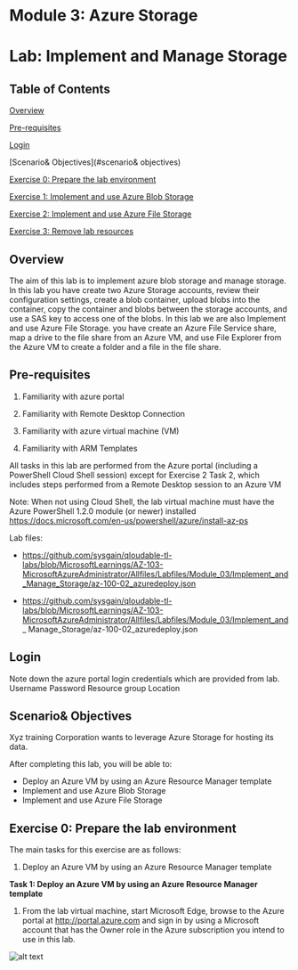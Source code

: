 # Module 3: Azure Storage

# Lab: Implement and Manage Storage

## Table of Contents

[Overview](#overview)

[Pre-requisites](#pre-requisites) 

[Login](#login) 

[Scenario& Objectives](#scenario& objectives) 

[Exercise 0: Prepare the lab environment](#exercise-0-prepare-the-lab-environment)

[Exercise 1: Implement and use Azure Blob Storage](#exercise-1:implement-and-use-azure-blob-storage)

[Exercise 2: Implement and use Azure File Storage](#exercise-2:prepare-the-lab-environment)

[Exercise 3: Remove lab resources](#exercise-3:remove-lab-resources)


## Overview

The aim of this lab is to implement azure blob storage and manage storage. In this lab you have create two Azure Storage accounts, review their configuration settings, create a blob container, upload blobs into the container, copy the container and blobs between the storage accounts, and use a SAS key to access one of the blobs. 
In this lab we are also Implement and use Azure File Storage. you have create an Azure File Service share, map a drive to the file share from an Azure VM, and use File Explorer from the Azure VM to create a folder and a file in the file share.

## Pre-requisites

1.	Familiarity with azure portal

2.	Familiarity with Remote Desktop Connection

3.	Familiarity with azure virtual machine (VM)

4.	Familiarity with ARM Templates

All tasks in this lab are performed from the Azure portal (including a PowerShell Cloud Shell session) except for Exercise 2 Task 2, which includes steps performed from a Remote Desktop session to an Azure VM

Note: When not using Cloud Shell, the lab virtual machine must have the Azure PowerShell 1.2.0 module (or newer) installed https://docs.microsoft.com/en-us/powershell/azure/install-az-ps

Lab files:
* https://github.com/sysgain/qloudable-tl-labs/blob/MicrosoftLearnings/AZ-103-MicrosoftAzureAdministrator/Allfiles/Labfiles/Module_03/Implement_and_Manage_Storage/az-100-02_azuredeploy.json

* https://github.com/sysgain/qloudable-tl-labs/blob/MicrosoftLearnings/AZ-103-MicrosoftAzureAdministrator/Allfiles/Labfiles/Module_03/Implement_and_
Manage_Storage/az-100-02_azuredeploy.json

## Login 

Note down the azure portal login credentials which are provided from lab.
Username
Password
Resource group
Location

## Scenario& Objectives

Xyz training Corporation wants to leverage Azure Storage for hosting its data.

After completing this lab, you will be able to:
*	Deploy an Azure VM by using an Azure Resource Manager template
*	Implement and use Azure Blob Storage
*	Implement and use Azure File Storage

## Exercise 0: Prepare the lab environment

The main tasks for this exercise are as follows:
1.	Deploy an Azure VM by using an Azure Resource Manager template

**Task 1: Deploy an Azure VM by using an Azure Resource Manager template**

1.	From the lab virtual machine, start Microsoft Edge, browse to the Azure portal at http://portal.azure.com and sign in by using a Microsoft account that has the Owner role in the Azure subscription you intend to use in this lab.

![alt text](https://github.com/sysgain/qloudable-tl-labs/raw/MicrosoftLearnings/AZ-103-MicrosoftAzureAdministrator/Images/lab3/lab3-1.png)
